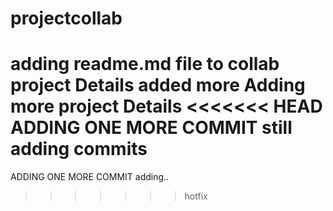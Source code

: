 # projectcollab
adding readme.md file to collab
project Details added more
Adding more project Details
<<<<<<< HEAD
ADDING ONE MORE COMMIT 
still adding commits
=======
ADDING ONE MORE COMMIT
adding.. 
>>>>>>> hotfix
